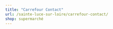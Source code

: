 ```yaml
---
title: "Carrefour Contact"
url: /sainte-luce-sur-loire/carrefour-contact/
shop: supermarché
---
```

